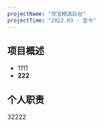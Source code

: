 ```yaml
---
projectName: "兜宝精选后台"
projectTime: "2022.03 - 至今"
---
```


## 项目概述

- 1111
- **222**

## 个人职责

32222
